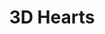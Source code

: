 ---
pid: CH315
title: 3D Hearts
location_transcription: love park fountain
zipcode: '19104'
outside_phl: 
neighborhood: University City,Belmont,Parkside,Powelton Village
age: '46'
age_range: 40-49
instagram: 
image_file_name: CH_315.jpg
proposal_transcription: 
topic: Love
topic_summary: '0'
type: Sculpture Statue
keywords_other: 
credit: Darnell Coleman
image_labels: 
twitter: 
facebook: 
permalink: "/monuments/ch315/"
layout: item-page
---